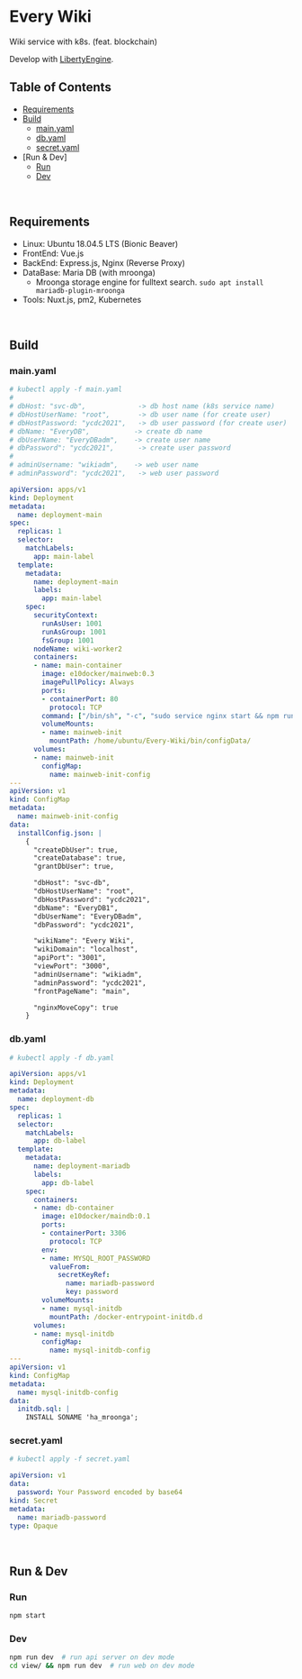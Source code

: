 # Every Wiki
Wiki service with k8s. (feat. blockchain)  
  
Develop with [LibertyEngine](https://github.com/librewiki/liberty-engine).  
  
## Table of Contents
- [Requirements](#requirements)
- [Build](#build)
  * [main.yaml](#mainyaml)
  * [db.yaml](#dbyaml)
  * [secret.yaml](#secretyaml)
- [Run & Dev]
  * [Run](#run)
  * [Dev](#dev)
  
<br/>
  
## Requirements
* Linux: Ubuntu 18.04.5 LTS (Bionic Beaver)  
* FrontEnd: Vue.js  
* BackEnd: Express.js, Nginx (Reverse Proxy)  
* DataBase: Maria DB (with mroonga)  
  * Mroonga storage engine for fulltext search. `sudo apt install mariadb-plugin-mroonga`  
* Tools: Nuxt.js, pm2, Kubernetes  

<br/>

## Build
### main.yaml
```yaml
# kubectl apply -f main.yaml
#
# dbHost: "svc-db",             -> db host name (k8s service name)
# dbHostUserName: "root",       -> db user name (for create user)
# dbHostPassword: "ycdc2021",   -> db user password (for create user)
# dbName: "EveryDB",           -> create db name
# dbUserName: "EveryDBadm",    -> create user name
# dbPassword": "ycdc2021",      -> create user password
#
# adminUsername: "wikiadm",    -> web user name
# adminPassword": "ycdc2021",   -> web user password

apiVersion: apps/v1
kind: Deployment
metadata:
  name: deployment-main
spec:
  replicas: 1
  selector:
    matchLabels:
      app: main-label
  template:
    metadata:
      name: deployment-main
      labels:
        app: main-label
    spec:
      securityContext:
        runAsUser: 1001
        runAsGroup: 1001
        fsGroup: 1001
      nodeName: wiki-worker2
      containers:
      - name: main-container
        image: e10docker/mainweb:0.3
        imagePullPolicy: Always
        ports:
        - containerPort: 80
          protocol: TCP
        command: ["/bin/sh", "-c", "sudo service nginx start && npm run kubetest"]
        volumeMounts:
        - name: mainweb-init
          mountPath: /home/ubuntu/Every-Wiki/bin/configData/
      volumes:
      - name: mainweb-init
        configMap:
          name: mainweb-init-config
---
apiVersion: v1
kind: ConfigMap
metadata:
  name: mainweb-init-config
data:
  installConfig.json: |
    {
      "createDbUser": true, 
      "createDatabase": true, 
      "grantDbUser": true, 

      "dbHost": "svc-db", 
      "dbHostUserName": "root", 
      "dbHostPassword": "ycdc2021", 
      "dbName": "EveryDB1", 
      "dbUserName": "EveryDBadm", 
      "dbPassword": "ycdc2021",

      "wikiName": "Every Wiki",
      "wikiDomain": "localhost",
      "apiPort": "3001",
      "viewPort": "3000",
      "adminUsername": "wikiadm",
      "adminPassword": "ycdc2021",
      "frontPageName": "main",

      "nginxMoveCopy": true
    }
```
### db.yaml
```yaml
# kubectl apply -f db.yaml

apiVersion: apps/v1
kind: Deployment
metadata:
  name: deployment-db
spec:
  replicas: 1
  selector:
    matchLabels:
      app: db-label
  template:
    metadata:
      name: deployment-mariadb
      labels:
        app: db-label
    spec:
      containers:
      - name: db-container
        image: e10docker/maindb:0.1
        ports:
        - containerPort: 3306
          protocol: TCP
        env:
        - name: MYSQL_ROOT_PASSWORD
          valueFrom:
            secretKeyRef:
              name: mariadb-password
              key: password
        volumeMounts:
        - name: mysql-initdb
          mountPath: /docker-entrypoint-initdb.d
      volumes:
      - name: mysql-initdb
        configMap:
          name: mysql-initdb-config
---
apiVersion: v1
kind: ConfigMap
metadata:
  name: mysql-initdb-config
data:
  initdb.sql: |
    INSTALL SONAME 'ha_mroonga';
```
### secret.yaml
```yaml
# kubectl apply -f secret.yaml

apiVersion: v1
data:
  password: Your Password encoded by base64
kind: Secret
metadata:
  name: mariadb-password
type: Opaque
```
  
<br/>
  
## Run & Dev
  
### Run
```bash
npm start
```
### Dev
```bash
npm run dev  # run api server on dev mode
cd view/ && npm run dev  # run web on dev mode
```
